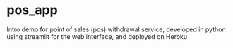 # pos_app
Intro demo for point of sales (pos) withdrawal service, developed in python using streamlit for the web interface, and deployed on Heroku 
